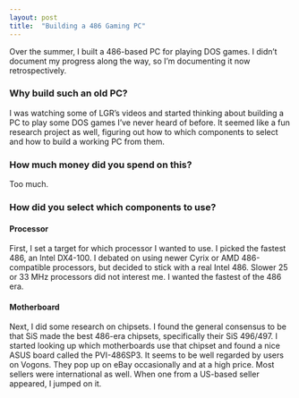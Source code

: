 ```yaml
---
layout: post
title:  "Building a 486 Gaming PC"
---
```

Over the summer, I built a 486-based PC for playing DOS games. I didn’t document my progress along the way, so I’m documenting it now retrospectively.
### Why build such an old PC?
I was watching some of LGR’s videos and started thinking about building a PC to play some DOS games I’ve never heard of before. It seemed like a fun research project as well, figuring out how to which components to select and how to build a working PC from them.
### How much money did you spend on this?
Too much.
### How did you select which components to use?
#### Processor
First, I set a target for which processor I wanted to use. I picked the fastest 486, an Intel DX4-100. I debated on using newer Cyrix or AMD 486-compatible processors, but decided to stick with a real Intel 486. Slower 25 or 33 MHz processors did not interest me. I wanted the fastest of the 486 era.

#### Motherboard
Next, I did some research on chipsets. I found the general consensus to be that SiS made the best 486-era chipsets, specifically their SiS 496/497. I started looking up which motherboards use that chipset and found a nice ASUS board called the PVI-486SP3. It seems to be well regarded by users on Vogons. They pop up on eBay occasionally and at a high price. Most sellers were international as well. When one from a US-based seller appeared, I jumped on it.

